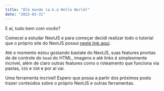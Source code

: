 ```yaml
---
title: "Olá mundo (a.k.a Hello World)"
date: "2023-03-31"
---
```


E aí, tudo bem com vocês?

Comecei a estudar NextJS e para começar decidi realizar todo o tutorial que o próprio site do NextJS possui [neste link aqui](https://nextjs.org/learn/foundations/about-nextjs?utm_source=next-site&utm_medium=homepage-cta&utm_campaign=next-website).

Até o momento estou gostando bastate do NextJS, suas features prontas de de controle do `head` do HTML, imagens e até links é simplesmente incrível, além de claro outras features como o roteamento que funciona via pastas, `SSG` e `SSR` e por aí vai.

Uma ferramenta incrível! Espero que possa a partir dos próximos posts trazer conteúdos sobre o próprio NextJS e outras ferramentas.